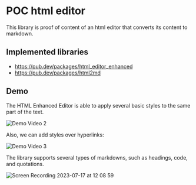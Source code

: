 # POC html editor

This library is proof of content of an html editor that converts its content to markdown. 

## Implemented libraries

* https://pub.dev/packages/html_editor_enhanced
* https://pub.dev/packages/html2md

## Demo

The HTML Enhanced Editor is able to apply several basic styles to the same part of the text.

![Demo Video 2](https://github.com/GODOM018/poc_html_editor/assets/116824383/7e23bac6-6f6f-41a1-beb4-833a9fa1a545)

Also, we can add styles over hyperlinks:

![Demo Video 3](https://github.com/GODOM018/poc_html_editor/assets/116824383/bfde127b-e9f7-4ebd-ab07-c1d0bcc68983)


The library supports several types of markdowns, such as headings, code, and quotations.

![Screen Recording 2023-07-17 at 12 08 59](https://github.com/GODOM018/poc_html_editor/assets/116824383/af39fd84-58b3-4992-adf9-a4b14eabf791)

